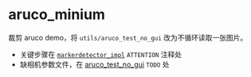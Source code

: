# aruco_minium

裁剪 aruco demo，将 `utils/aruco_test_no_gui` 改为不循环读取一张图片。

- 关键步骤在 [`markerdetector_impl`](aruco/src/markerdetector_impl.cpp) `ATTENTION` 注释处
- 缺相机参数文件，在 [aruco_test_no_gui](aruco/utils/aruco_test_no_gui.cpp) `TODO` 处
